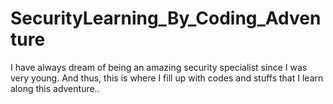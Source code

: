 # SecurityLearning_By_Coding_Adventure
I have always dream of being an amazing security specialist since I was very young. And thus, this is where I fill up with codes and stuffs that I learn along this adventure..

